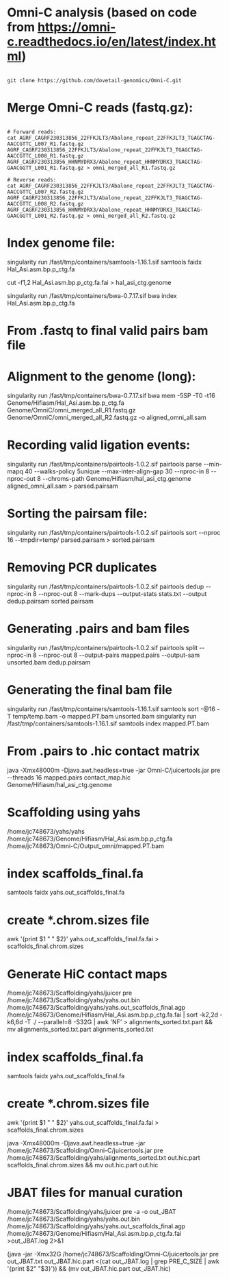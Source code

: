# Omni-C analysis (based on code from https://omni-c.readthedocs.io/en/latest/index.html)

```{bash}

git clone https://github.com/dovetail-genomics/Omni-C.git

```

# Merge Omni-C reads (fastq.gz):

```{bash}

# Forward reads:
cat AGRF_CAGRF230313856_22FFKJLT3/Abalone_repeat_22FFKJLT3_TGAGCTAG-AACCGTTC_L007_R1.fastq.gz AGRF_CAGRF230313856_22FFKJLT3/Abalone_repeat_22FFKJLT3_TGAGCTAG-AACCGTTC_L008_R1.fastq.gz AGRF_CAGRF230313856_HHNMYDRX3/Abalone_repeat_HHNMYDRX3_TGAGCTAG-GAACGGTT_L001_R1.fastq.gz > omni_merged_all_R1.fastq.gz

# Reverse reads:
cat AGRF_CAGRF230313856_22FFKJLT3/Abalone_repeat_22FFKJLT3_TGAGCTAG-AACCGTTC_L007_R2.fastq.gz AGRF_CAGRF230313856_22FFKJLT3/Abalone_repeat_22FFKJLT3_TGAGCTAG-AACCGTTC_L008_R2.fastq.gz AGRF_CAGRF230313856_HHNMYDRX3/Abalone_repeat_HHNMYDRX3_TGAGCTAG-GAACGGTT_L001_R2.fastq.gz > omni_merged_all_R2.fastq.gz

```
# Index genome file:

singularity run /fast/tmp/containers/samtools-1.16.1.sif samtools faidx Hal_Asi.asm.bp.p_ctg.fa

cut -f1,2 Hal_Asi.asm.bp.p_ctg.fa.fai > hal_asi_ctg.genome

singularity run /fast/tmp/containers/bwa-0.7.17.sif bwa index Hal_Asi.asm.bp.p_ctg.fa

# From .fastq to final valid pairs bam file

# Alignment to the genome (long):

singularity run /fast/tmp/containers/bwa-0.7.17.sif bwa mem -5SP -T0 -t16 Genome/Hifiasm/Hal_Asi.asm.bp.p_ctg.fa Genome/OmniC/omni_merged_all_R1.fastq.gz Genome/OmniC/omni_merged_all_R2.fastq.gz -o aligned_omni_all.sam

# Recording valid ligation events:

singularity run /fast/tmp/containers/pairtools-1.0.2.sif pairtools parse --min-mapq 40 --walks-policy 5unique --max-inter-align-gap 30 --nproc-in 8 --nproc-out 8 --chroms-path Genome/Hifiasm/hal_asi_ctg.genome  aligned_omni_all.sam >  parsed.pairsam

# Sorting the pairsam file:

singularity run /fast/tmp/containers/pairtools-1.0.2.sif  pairtools sort --nproc 16 --tmpdir=temp/  parsed.pairsam > sorted.pairsam

# Removing PCR duplicates

singularity run /fast/tmp/containers/pairtools-1.0.2.sif pairtools dedup --nproc-in 8 --nproc-out 8 --mark-dups --output-stats stats.txt --output dedup.pairsam sorted.pairsam

# Generating .pairs and bam files

singularity run /fast/tmp/containers/pairtools-1.0.2.sif pairtools split --nproc-in 8 --nproc-out 8 --output-pairs mapped.pairs --output-sam unsorted.bam dedup.pairsam

# Generating the final bam file

singularity run /fast/tmp/containers/samtools-1.16.1.sif samtools sort -@16 -T temp/temp.bam -o mapped.PT.bam unsorted.bam
singularity run /fast/tmp/containers/samtools-1.16.1.sif samtools index mapped.PT.bam

# From .pairs to .hic contact matrix

java -Xmx48000m  -Djava.awt.headless=true -jar Omni-C/juicertools.jar pre --threads 16 mapped.pairs contact_map.hic Genome/Hifiasm/hal_asi_ctg.genome

# Scaffolding using yahs

/home/jc748673/yahs/yahs /home/jc748673/Genome/Hifiasm/Hal_Asi.asm.bp.p_ctg.fa /home/jc748673/Omni-C/Output_omni/mapped.PT.bam

# index scaffolds_final.fa

samtools faidx yahs.out_scaffolds_final.fa

# create *.chrom.sizes file

awk '{print $1 " " $2}' yahs.out_scaffolds_final.fa.fai > scaffolds_final.chrom.sizes

# Generate HiC contact maps

/home/jc748673/Scaffolding/yahs/juicer pre /home/jc748673/Scaffolding/yahs/yahs.out.bin /home/jc748673/Scaffolding/yahs/yahs.out_scaffolds_final.agp /home/jc748673/Genome/Hifiasm/Hal_Asi.asm.bp.p_ctg.fa.fai | sort -k2,2d -k6,6d -T ./ --parallel=8 -S32G | awk 'NF' > alignments_sorted.txt.part && mv alignments_sorted.txt.part alignments_sorted.txt

# index scaffolds_final.fa
samtools faidx yahs.out_scaffolds_final.fa

# create *.chrom.sizes file
awk '{print $1 " " $2}' yahs.out_scaffolds_final.fa.fai > scaffolds_final.chrom.sizes


java -Xmx48000m  -Djava.awt.headless=true -jar /home/jc748673/Scaffolding/Omni-C/juicertools.jar pre /home/jc748673/Scaffolding/yahs/alignments_sorted.txt out.hic.part scaffolds_final.chrom.sizes && mv out.hic.part out.hic

# JBAT files for manual curation 

/home/jc748673/Scaffolding/yahs/juicer pre -a -o out_JBAT /home/jc748673/Scaffolding/yahs/yahs.out.bin /home/jc748673/Scaffolding/yahs/yahs.out_scaffolds_final.agp /home/jc748673/Genome/Hifiasm/Hal_Asi.asm.bp.p_ctg.fa.fai >out_JBAT.log 2>&1


(java -jar -Xmx32G /home/jc748673/Scaffolding/Omni-C/juicertools.jar pre out_JBAT.txt out_JBAT.hic.part <(cat out_JBAT.log  | grep PRE_C_SIZE | awk '{print $2" "$3}')) && (mv out_JBAT.hic.part out_JBAT.hic)




